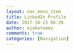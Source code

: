 ```yaml
---
layout: nav_menu_item
title: LinkedIn Profile
date: 2017-10-23 06:39
author: ajabotomey
comments: true
categories: [Navigation]
---
```


